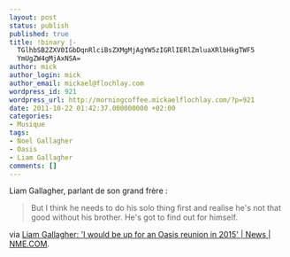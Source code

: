 ```yaml
---
layout: post
status: publish
published: true
title: !binary |-
  TGlhbSB2ZXV0IGbDqnRlciBsZXMgMjAgYW5zIGRlIERlZmluaXRlbHkgTWF5
  YmUgZW4gMjAxNSA=
author: mick
author_login: mick
author_email: mickael@flochlay.com
wordpress_id: 921
wordpress_url: http://morningcoffee.mickaelflochlay.com/?p=921
date: 2011-10-22 01:42:37.000000000 +02:00
categories:
- Musique
tags:
- Noel Gallagher
- Oasis
- Liam Gallagher
comments: []
---
```

Liam Gallagher, parlant de son grand frère :
<blockquote>But I think he needs to do his solo thing first and realise he's not that good without his brother. He's got to find out for himself.</blockquote>
via <a href="http://www.nme.com/news/beady-eye/59935">Liam Gallagher: 'I would be up for an Oasis reunion in 2015' | News | NME.COM</a>.
